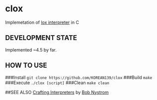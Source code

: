 # clox
Implemetation of [lox interpreter](http://www.craftinginterpreters.com/contents.html) in C

## DEVELOPMENT STATE
Implemented ~4.5 by far.

## HOW TO USE
###Install
`git clone https://github.com/KOREAN139/clox`
###Build
`make`
###Execute
`./clox [script]`
###Clean
`make clean`

##SEE ALSO
[Crafting Interpreters](http://www.craftinginterpreters.com/contents.html) by [Bob Nystrom](https://github.com/munificent)

